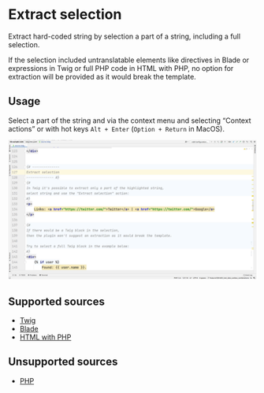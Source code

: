 # Extract selection

Extract hard-coded string by selection a part of a string, including a full selection.

If the selection included untranslatable elements like directives in Blade or expressions 
in Twig or full PHP code in HTML with PHP, no option for extraction will be provided as it would break the template.

## Usage
Select a part of the string and via the context menu and selecting “Context actions” 
or with hot keys `Alt + Enter` (`Option + Return` in MacOS).

![extract-selection](assets/extract-selection.gif)

## Supported sources
 - [Twig](source-code/twig.mdx)
 - [Blade](source-code/blade.mdx)
 - [HTML with PHP](source-code/htmlphp.mdx)

## Unsupported sources
 - [PHP](source-code/php.mdx)